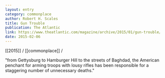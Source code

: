 ```yaml
---
layout: entry
category: commonplace
author: Robert H. Scales
title: Gun Trouble
publication: The Atlantic
link: https://www.theatlantic.com/magazine/archive/2015/01/gun-trouble/383508/
date: 2015-02-06
---
```


[[2015]] / [[commonplace]] / 

"from Gettysburg to Hamburger Hill to the streets of Baghdad, the American penchant for arming troops with lousy rifles has been responsible for a staggering number of unnecessary deaths."
 
 
